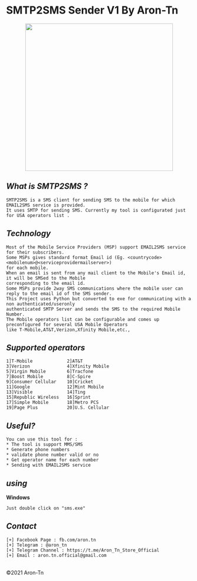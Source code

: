 # SMTP2SMS Sender V1 By Aron-Tn

<p align="center">
  <img src="https://i.imgur.com/1W3TO6n.jpg" width="400"/>
</p>

*What is SMTP2SMS ?*
----
```
SMTP2SMS is a SMS client for sending SMS to the mobile for which EMAIL2SMS service is provided. 
It uses SMTP for sending SMS. Currently my tool is configurated just for USA operators list .
```

*Technology*
----
```
Most of the Mobile Service Providers (MSP) support EMAIL2SMS service for their subscribers. 
Some MSPs gives standard format Email id (Eg. <countrycode><mobilenum>@<serviceprovidermailserver>) 
for each mobile. 
When an email is sent from any mail client to the Mobile's Email id, it will be SMSed to the Mobile
corresponding to the email id. 
Some MSPs provide 2way SMS communications where the mobile user can reply to the email id of the SMS sender.
This Project uses Python but converted to exe for communicating with a non authenticated/useronly 
authenticated SMTP Server and sends the SMS to the required Mobile Number.
The Mobile operators list can be configurable and comes up preconfigured for several USA Mobile Operators 
like T-Mobile,AT&T,Verizon,Xfinity Mobile,etc.,
```
*Supported operators*
----
```
1]T-Mobile             2]AT&T
3]Verizon              4]Xfinity Mobile
5]Virgin Mobile        6]Tracfone
7]Boost Mobile         8]C-Spire
9]Consumer Cellular    10]Cricket
11]Google              12]Mint Mobile
13]Visible             14]Ting
15]Republic Wireless   16]Sprint
17]Simple Mobile       18]Metro PCS
19]Page Plus           20]U.S. Cellular
```
*Useful?*
----
```
You can use this tool for :
* The tool is support MMS/SMS
* Generate phone numbers
* validate phone number valid or no
* Get operator name for each number
* Sending with EMAIL2SMS service
```
*using*
----
**Windows**
```
Just double click on "sms.exe"
```
*Contact*
----
```
[+] Facebook Page : fb.com/aron.tn
[+] Telegram : @aron_tn
[+] Telegram Channel : https://t.me/Aron_Tn_Store_Official
[+] Email : aron.tn.official@gmail.com
```

<br>©2021 Aron-Tn

